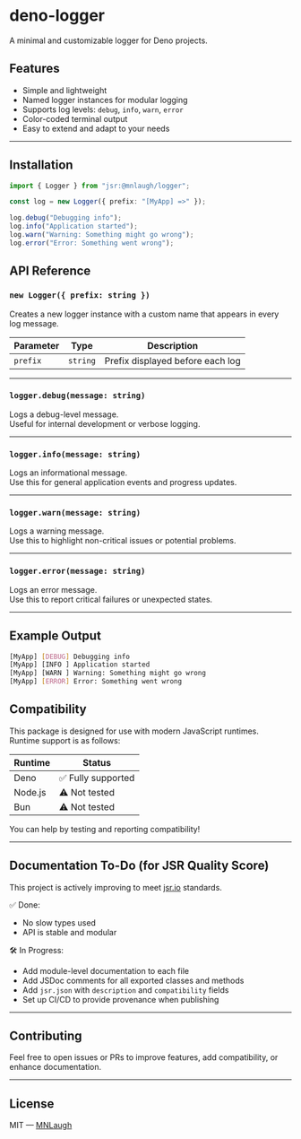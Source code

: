 # deno-logger

A minimal and customizable logger for Deno projects.

## Features

- Simple and lightweight
- Named logger instances for modular logging
- Supports log levels: `debug`, `info`, `warn`, `error`
- Color-coded terminal output
- Easy to extend and adapt to your needs

---

## Installation

```ts
import { Logger } from "jsr:@mnlaugh/logger";

const log = new Logger({ prefix: "[MyApp] =>" });

log.debug("Debugging info");
log.info("Application started");
log.warn("Warning: Something might go wrong");
log.error("Error: Something went wrong");
```

## API Reference

### `new Logger({ prefix: string })`

Creates a new logger instance with a custom name that appears in every log message.

| Parameter | Type     | Description                        |
|-----------|----------|------------------------------------|
| `prefix`    | `string` | Prefix displayed before each log   |

---

### `logger.debug(message: string)`

Logs a debug-level message.  
Useful for internal development or verbose logging.

---

### `logger.info(message: string)`

Logs an informational message.  
Use this for general application events and progress updates.

---

### `logger.warn(message: string)`

Logs a warning message.  
Use this to highlight non-critical issues or potential problems.

---

### `logger.error(message: string)`

Logs an error message.  
Use this to report critical failures or unexpected states.

---

## Example Output

```bash
[MyApp] [DEBUG] Debugging info
[MyApp] [INFO ] Application started
[MyApp] [WARN ] Warning: Something might go wrong
[MyApp] [ERROR] Error: Something went wrong
```

## Compatibility

This package is designed for use with modern JavaScript runtimes.  
Runtime support is as follows:

| Runtime | Status           |
|---------|------------------|
| Deno    | ✅ Fully supported |
| Node.js | ⚠️ Not tested      |
| Bun     | ⚠️ Not tested      |

You can help by testing and reporting compatibility!

---

## Documentation To-Do (for JSR Quality Score)

This project is actively improving to meet [jsr.io](https://jsr.io) standards.

✅ Done:

- No slow types used  
- API is stable and modular

🛠️ In Progress:

- Add module-level documentation to each file  
- Add JSDoc comments for all exported classes and methods  
- Add `jsr.json` with `description` and `compatibility` fields  
- Set up CI/CD to provide provenance when publishing

---

## Contributing

Feel free to open issues or PRs to improve features, add compatibility, or enhance documentation.

---

## License

MIT — [MNLaugh](https://github.com/MNLaugh)
